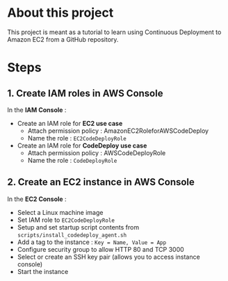 # About this project

This project is meant as a tutorial to learn using Continuous Deployment to Amazon EC2 from a GitHub repository.

# Steps

## 1. Create IAM roles in AWS Console

In the **IAM Console** :

- Create an IAM role for **EC2 use case**
    - Attach permission policy : AmazonEC2RoleforAWSCodeDeploy
    - Name the role : `EC2CodeDeployRole`
- Create an IAM role for **CodeDeploy use case**
    - Attach permission policy : AWSCodeDeployRole
    - Name the role : `CodeDeployRole`

## 2. Create an EC2 instance in AWS Console

In the **EC2 Console** :

- Select a Linux machine image
- Set IAM role to `EC2CodeDeployRole`
- Setup and set startup script contents from `scripts/install_codedeploy_agent.sh`
- Add a tag to the instance : `Key = Name, Value = App`
- Configure security group to allow HTTP 80 and TCP 3000
- Select or create an SSH key pair (allows you to access instance console)
- Start the instance

